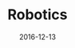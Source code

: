 ---
authors: [ "Geoffrey Hunter" ]
categories: [ "Robotics" ]
date: 2016-12-13
draft: false
tags: [ "robotics" ]
title: Robotics
type: page
---